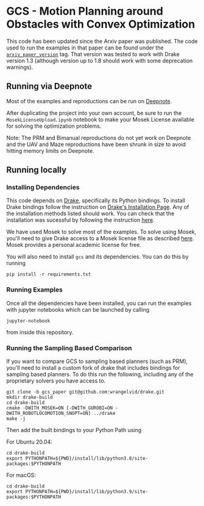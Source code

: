 # GCS - Motion Planning around Obstacles with Convex Optimization

This code has been updated since the Arxiv paper was published. The code used to run the examples in that paper can be found under the [`arxiv_paper_version`](https://github.com/mpetersen94/gcs/releases/tag/arxiv_paper_version) tag. That version was tested to work with Drake version 1.3 (although version up to 1.8 should work with some deprecation warnings).

## Running via Deepnote
Most of the examples and reproductions can be run on [Deepnote](https://deepnote.com/workspace/mark-petersen-2785519d-2c3e-430b-9a10-a1754f2de37d/project/GCS-Motion-Planning-around-Obstacles-with-Convex-Optimization-3afac8e3-cbc0-41d1-9afb-0d38dfbe9ffa/).

After duplicating the project into your own account, be sure to run the `MosekLicenseUpload.ipynb` notebook to make your Mosek License available for solving the optimization problems.

Note: The PRM and Bimanual reproductions do not yet work on Deepnote and the UAV and Maze reproductions have been shrunk in size to avoid hitting memory limits on Deepnote.

## Running locally

### Installing Dependencies
This code depends on [Drake](https://drake.mit.edu), specifically its Python bindings. To install Drake bindings follow the instruction on [Drake's Installation Page](https://drake.mit.edu/installation.html). Any of the installation methods listed should work.  You can check that the installation was sucessful by following the instruction [here](https://drake.mit.edu/python_bindings.html#using-the-python-bindings).

We have used Mosek to solve most of the examples. To solve using Mosek, you'll need to give Drake access to a Mosek license file as described [here](https://drake.mit.edu/bazel.html#mosek). Mosek provides a personal academic license for free.

You will also need to install `gcs` and its dependencies. You can do this by running
```
pip install -r requirements.txt
```

### Running Examples
Once all the dependencies have been installed, you can run the examples with jupyter notebooks which can be launched by calling
```
jupyter-notebook
```
from inside this repository.

### Running the Sampling Based Comparison
If you want to compare GCS to sampling based planners (such as PRM), you'll need to install a custom fork of drake that includes bindings for sampling based planners.  To do this run the following, including any of the proprietary solvers you have access to.

```
git clone -b gcs_paper git@github.com:wrangelvid/drake.git
mkdir drake-build
cd drake-build
cmake -DWITH_MOSEK=ON [-DWITH_GUROBI=ON -DWITH_ROBOTLOCOMOTION_SNOPT=ON] ../drake
make -j
```

Then add the built bindings to your Python Path using

For Ubuntu 20.04:
```
cd drake-build
export PYTHONPATH=${PWD}/install/lib/python3.8/site-packages:$PYTHONPATH
```

For macOS:
```
cd drake-build
export PYTHONPATH=${PWD}/install/lib/python3.9/site-packages:$PYTHONPATH
```
